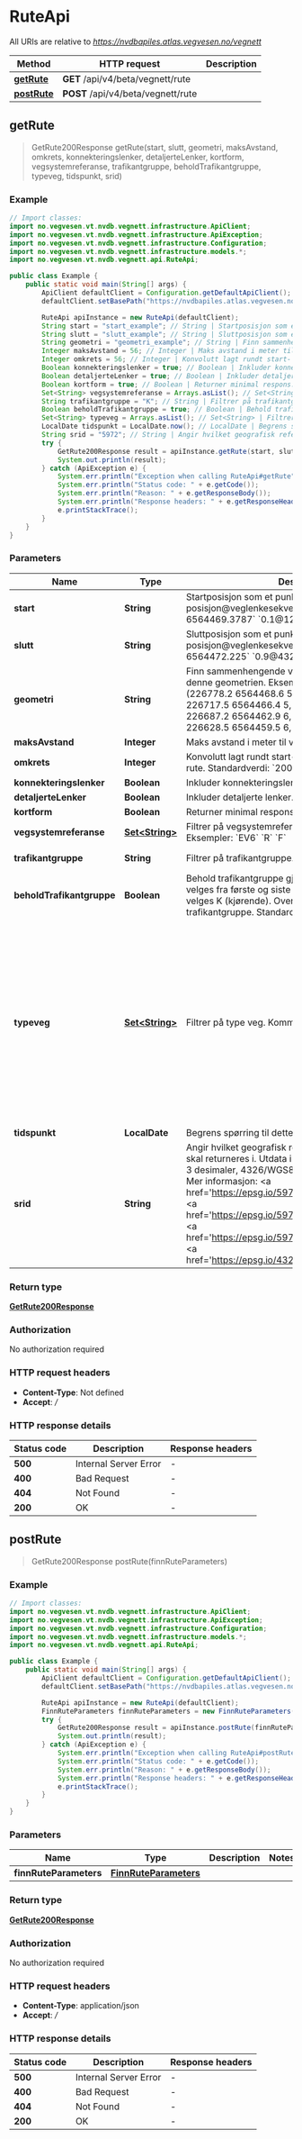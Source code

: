# RuteApi

All URIs are relative to *https://nvdbapiles.atlas.vegvesen.no/vegnett*

| Method                              | HTTP request                       | Description |
| ----------------------------------- | ---------------------------------- | ----------- |
| [**getRute**](RuteApi.md#getRute)   | **GET** /api/v4/beta/vegnett/rute  |             |
| [**postRute**](RuteApi.md#postRute) | **POST** /api/v4/beta/vegnett/rute |             |

## getRute

> GetRute200Response getRute(start, slutt, geometri, maksAvstand, omkrets, konnekteringslenker, detaljerteLenker, kortform, vegsystemreferanse, trafikantgruppe, beholdTrafikantgruppe, typeveg, tidspunkt, srid)

### Example

```java
// Import classes:
import no.vegvesen.vt.nvdb.vegnett.infrastructure.ApiClient;
import no.vegvesen.vt.nvdb.vegnett.infrastructure.ApiException;
import no.vegvesen.vt.nvdb.vegnett.infrastructure.Configuration;
import no.vegvesen.vt.nvdb.vegnett.infrastructure.models.*;
import no.vegvesen.vt.nvdb.vegnett.api.RuteApi;

public class Example {
    public static void main(String[] args) {
        ApiClient defaultClient = Configuration.getDefaultApiClient();
        defaultClient.setBasePath("https://nvdbapiles.atlas.vegvesen.no/vegnett");

        RuteApi apiInstance = new RuteApi(defaultClient);
        String start = "start_example"; // String | Startposisjon som et punkt eller posisjon@veglenkesekvens.  Eksempler: `226761.786, 6564469.3787` `0.1@1234`
        String slutt = "slutt_example"; // String | Sluttposisjon som et punkt eller posisjon@veglenkesekvens.  Eksempler: `226855.034, 6564472.225` `0.9@4321`
        String geometri = "geometri_example"; // String | Finn sammenhengende vegnett som passer med denne geometrien.  Eksempel: `LINESTRING Z (226778.2 6564468.6 5, 226747.1 6564470.1 5, 226717.5 6564466.4 5, 226705.9 6564462.7 6.2, 226687.2 6564462.9 6, 226657.7 6564460.7 6, 226628.5 6564459.5 6, 226611.3 6564459.6 6.2)`
        Integer maksAvstand = 56; // Integer | Maks avstand i meter til veglenker.  Standardverdi: `10`
        Integer omkrets = 56; // Integer | Konvolutt lagt rundt start- og slutt-punkt for å beregne rute.  Standardverdi: `200`. Må være større enn 0.
        Boolean konnekteringslenker = true; // Boolean | Inkluder konnekteringslenker.  Standardverdi: `true`
        Boolean detaljerteLenker = true; // Boolean | Inkluder detaljerte lenker.  Standardverdi: `false`
        Boolean kortform = true; // Boolean | Returner minimal respons.  Standardverdi: `false`
        Set<String> vegsystemreferanse = Arrays.asList(); // Set<String> | Filtrer på vegsystemreferanse. Kommaseparert liste.  Eksempler: `EV6` `R` `F`
        String trafikantgruppe = "K"; // String | Filtrer på trafikantgruppe.
        Boolean beholdTrafikantgruppe = true; // Boolean | Behold trafikantgruppe gjennom ruten. Trafikantgruppe velges fra første og siste punkt i ruten, om de er ulike velges K (kjørende). Overstyres av parameteren trafikantgruppe.  Standardverdi: `false`
        Set<String> typeveg = Arrays.asList(); // Set<String> | Filtrer på type veg. Kommaseparert liste.
        LocalDate tidspunkt = LocalDate.now(); // LocalDate | Begrens spørring til dette tidspunktet.
        String srid = "5972"; // String | Angir hvilket geografisk referansesystem geometrien skal returneres i. Utdata i UTM-formater begrenses til 3 desimaler, 4326/WGS84 begrenses til 8 desimaler. Mer informasjon: <a href='https://epsg.io/5972'>EPSG:5972</a> <a href='https://epsg.io/5973'>EPSG:5973</a> <a href='https://epsg.io/5975'>EPSG:5975</a> <a href='https://epsg.io/4326'>EPSG:4326</a>.
        try {
            GetRute200Response result = apiInstance.getRute(start, slutt, geometri, maksAvstand, omkrets, konnekteringslenker, detaljerteLenker, kortform, vegsystemreferanse, trafikantgruppe, beholdTrafikantgruppe, typeveg, tidspunkt, srid);
            System.out.println(result);
        } catch (ApiException e) {
            System.err.println("Exception when calling RuteApi#getRute");
            System.err.println("Status code: " + e.getCode());
            System.err.println("Reason: " + e.getResponseBody());
            System.err.println("Response headers: " + e.getResponseHeaders());
            e.printStackTrace();
        }
    }
}
```

### Parameters

| Name                      | Type                               | Description                                                                                                                                                                                                                                                                                                                                                                                                                                                             | Notes                                                                                                                                                                                                   |
| ------------------------- | ---------------------------------- | ----------------------------------------------------------------------------------------------------------------------------------------------------------------------------------------------------------------------------------------------------------------------------------------------------------------------------------------------------------------------------------------------------------------------------------------------------------------------- | ------------------------------------------------------------------------------------------------------------------------------------------------------------------------------------------------------- |
| **start**                 | **String**                         | Startposisjon som et punkt eller posisjon@veglenkesekvens. Eksempler: &#x60;226761.786, 6564469.3787&#x60; &#x60;0.1@1234&#x60;                                                                                                                                                                                                                                                                                                                                         | [optional]                                                                                                                                                                                              |
| **slutt**                 | **String**                         | Sluttposisjon som et punkt eller posisjon@veglenkesekvens. Eksempler: &#x60;226855.034, 6564472.225&#x60; &#x60;0.9@4321&#x60;                                                                                                                                                                                                                                                                                                                                          | [optional]                                                                                                                                                                                              |
| **geometri**              | **String**                         | Finn sammenhengende vegnett som passer med denne geometrien. Eksempel: &#x60;LINESTRING Z (226778.2 6564468.6 5, 226747.1 6564470.1 5, 226717.5 6564466.4 5, 226705.9 6564462.7 6.2, 226687.2 6564462.9 6, 226657.7 6564460.7 6, 226628.5 6564459.5 6, 226611.3 6564459.6 6.2)&#x60;                                                                                                                                                                                    | [optional]                                                                                                                                                                                              |
| **maksAvstand**           | **Integer**                        | Maks avstand i meter til veglenker. Standardverdi: &#x60;10&#x60;                                                                                                                                                                                                                                                                                                                                                                                                       | [optional]                                                                                                                                                                                              |
| **omkrets**               | **Integer**                        | Konvolutt lagt rundt start- og slutt-punkt for å beregne rute. Standardverdi: &#x60;200&#x60;. Må være større enn 0.                                                                                                                                                                                                                                                                                                                                                    | [optional]                                                                                                                                                                                              |
| **konnekteringslenker**   | **Boolean**                        | Inkluder konnekteringslenker. Standardverdi: &#x60;true&#x60;                                                                                                                                                                                                                                                                                                                                                                                                           | [optional]                                                                                                                                                                                              |
| **detaljerteLenker**      | **Boolean**                        | Inkluder detaljerte lenker. Standardverdi: &#x60;false&#x60;                                                                                                                                                                                                                                                                                                                                                                                                            | [optional]                                                                                                                                                                                              |
| **kortform**              | **Boolean**                        | Returner minimal respons. Standardverdi: &#x60;false&#x60;                                                                                                                                                                                                                                                                                                                                                                                                              | [optional]                                                                                                                                                                                              |
| **vegsystemreferanse**    | [**Set&lt;String&gt;**](String.md) | Filtrer på vegsystemreferanse. Kommaseparert liste. Eksempler: &#x60;EV6&#x60; &#x60;R&#x60; &#x60;F&#x60;                                                                                                                                                                                                                                                                                                                                                              | [optional]                                                                                                                                                                                              |
| **trafikantgruppe**       | **String**                         | Filtrer på trafikantgruppe.                                                                                                                                                                                                                                                                                                                                                                                                                                             | [optional] [enum: K, G]                                                                                                                                                                                 |
| **beholdTrafikantgruppe** | **Boolean**                        | Behold trafikantgruppe gjennom ruten. Trafikantgruppe velges fra første og siste punkt i ruten, om de er ulike velges K (kjørende). Overstyres av parameteren trafikantgruppe. Standardverdi: &#x60;false&#x60;                                                                                                                                                                                                                                                         | [optional]                                                                                                                                                                                              |
| **typeveg**               | [**Set&lt;String&gt;**](String.md) | Filtrer på type veg. Kommaseparert liste.                                                                                                                                                                                                                                                                                                                                                                                                                               | [optional] [enum: Enkel bilveg, Kanalisert veg, Rampe, Rundkjøring, Bilferje, Gang- og sykkelveg, Sykkelveg, Gangveg, Gågate, Fortau, Trapp, Gangfelt, Gatetun, Passasjerferje, Traktorveg, Sti, Annet] |
| **tidspunkt**             | **LocalDate**                      | Begrens spørring til dette tidspunktet.                                                                                                                                                                                                                                                                                                                                                                                                                                 | [optional]                                                                                                                                                                                              |
| **srid**                  | **String**                         | Angir hvilket geografisk referansesystem geometrien skal returneres i. Utdata i UTM-formater begrenses til 3 desimaler, 4326/WGS84 begrenses til 8 desimaler. Mer informasjon: &lt;a href&#x3D;&#39;https://epsg.io/5972&#39;&gt;EPSG:5972&lt;/a&gt; &lt;a href&#x3D;&#39;https://epsg.io/5973&#39;&gt;EPSG:5973&lt;/a&gt; &lt;a href&#x3D;&#39;https://epsg.io/5975&#39;&gt;EPSG:5975&lt;/a&gt; &lt;a href&#x3D;&#39;https://epsg.io/4326&#39;&gt;EPSG:4326&lt;/a&gt;. | [optional] [enum: 5972, 5973, 5975, 4326, UTM32, UTM33, UTM35, WGS84]                                                                                                                                   |

### Return type

[**GetRute200Response**](GetRute200Response.md)

### Authorization

No authorization required

### HTTP request headers

- **Content-Type**: Not defined
- **Accept**: _/_

### HTTP response details

| Status code | Description           | Response headers |
| ----------- | --------------------- | ---------------- |
| **500**     | Internal Server Error | -                |
| **400**     | Bad Request           | -                |
| **404**     | Not Found             | -                |
| **200**     | OK                    | -                |

## postRute

> GetRute200Response postRute(finnRuteParameters)

### Example

```java
// Import classes:
import no.vegvesen.vt.nvdb.vegnett.infrastructure.ApiClient;
import no.vegvesen.vt.nvdb.vegnett.infrastructure.ApiException;
import no.vegvesen.vt.nvdb.vegnett.infrastructure.Configuration;
import no.vegvesen.vt.nvdb.vegnett.infrastructure.models.*;
import no.vegvesen.vt.nvdb.vegnett.api.RuteApi;

public class Example {
    public static void main(String[] args) {
        ApiClient defaultClient = Configuration.getDefaultApiClient();
        defaultClient.setBasePath("https://nvdbapiles.atlas.vegvesen.no/vegnett");

        RuteApi apiInstance = new RuteApi(defaultClient);
        FinnRuteParameters finnRuteParameters = new FinnRuteParameters(); // FinnRuteParameters |
        try {
            GetRute200Response result = apiInstance.postRute(finnRuteParameters);
            System.out.println(result);
        } catch (ApiException e) {
            System.err.println("Exception when calling RuteApi#postRute");
            System.err.println("Status code: " + e.getCode());
            System.err.println("Reason: " + e.getResponseBody());
            System.err.println("Response headers: " + e.getResponseHeaders());
            e.printStackTrace();
        }
    }
}
```

### Parameters

| Name                   | Type                                            | Description | Notes |
| ---------------------- | ----------------------------------------------- | ----------- | ----- |
| **finnRuteParameters** | [**FinnRuteParameters**](FinnRuteParameters.md) |             |       |

### Return type

[**GetRute200Response**](GetRute200Response.md)

### Authorization

No authorization required

### HTTP request headers

- **Content-Type**: application/json
- **Accept**: _/_

### HTTP response details

| Status code | Description           | Response headers |
| ----------- | --------------------- | ---------------- |
| **500**     | Internal Server Error | -                |
| **400**     | Bad Request           | -                |
| **404**     | Not Found             | -                |
| **200**     | OK                    | -                |
